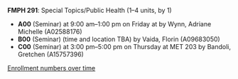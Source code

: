 **FMPH 291**: Special Topics/Public Health (1–4 units, by 1)

- **A00** (Seminar) at 9:00 am–1:00 pm on Friday at   by Wynn, Adriane Michelle (A02588176)
- **B00** (Seminar) (time and location TBA) by Vaida, Florin (A09683050)
- **C00** (Seminar) at 3:00 pm–5:00 pm on Thursday at MET 203 by Bandoli, Gretchen (A15757396)

[Enrollment numbers over time](./FMPH291.tsv)
